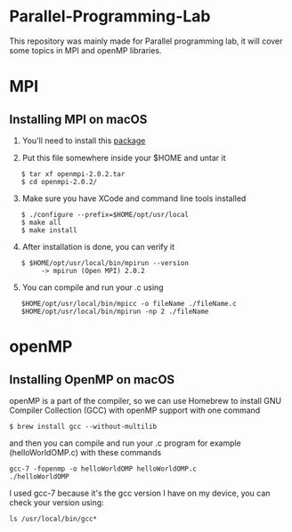 # Parallel-Programming-Lab
This repository was mainly made for Parallel programming lab, it will cover some topics in MPI and openMP libraries.

# MPI 

## Installing MPI on macOS

1. You'll need to install this [package](https://www.open-mpi.org/software/ompi/v2.0/downloads/openmpi-2.0.2.tar.gz) 

2. Put this file somewhere inside your $HOME and untar it
```
   $ tar xf openmpi-2.0.2.tar
   $ cd openmpi-2.0.2/ 
   ```
3. Make sure you have XCode and command line tools installed
```
   $ ./configure --prefix=$HOME/opt/usr/local
   $ make all
   $ make install
```

4. After installation is done, you can verify it
```
   $ $HOME/opt/usr/local/bin/mpirun --version
        -> mpirun (Open MPI) 2.0.2
```

5. You can compile and run your .c using 
```
   $HOME/opt/usr/local/bin/mpicc -o fileName ./fileName.c
   $HOME/opt/usr/local/bin/mpirun -np 2 ./fileName
```  
   
   
 
 
# openMP

## Installing OpenMP on macOS

openMP is a part of the compiler, so we can use Homebrew to install GNU Compiler Collection (GCC) with openMP support with one command
```
$ brew install gcc --without-multilib
```

and then you can compile and run your .c program for example (helloWorldOMP.c) with these commands
```
gcc-7 -fopenmp -o helloWorldOMP helloWorldOMP.c
./helloWorldOMP
```
I used gcc-7 because it's the gcc version I have on my device, you can check your version using:
```
ls /usr/local/bin/gcc*
```
